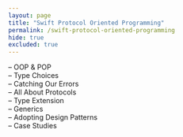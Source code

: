 ```yaml
---
layout: page
title: "Swift Protocol Oriented Programming"
permalink: /swift-protocol-oriented-programming
hide: true
excluded: true
---
```


– OOP & POP<br>
– Type Choices<br>
– Catching Our Errors<br>
– All About Protocols<br>
– Type Extension<br>
– Generics<br>
– Adopting Design Patterns<br>
– Case Studies<br>

